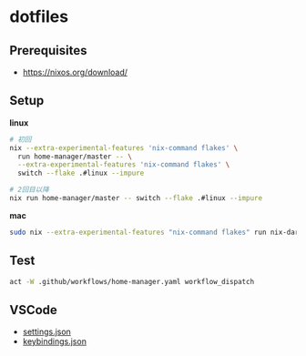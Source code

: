 # dotfiles

## Prerequisites

- https://nixos.org/download/

## Setup

**linux**

```sh
# 初回
nix --extra-experimental-features 'nix-command flakes' \
  run home-manager/master -- \
  --extra-experimental-features 'nix-command flakes' \
  switch --flake .#linux --impure

# 2回目以降
nix run home-manager/master -- switch --flake .#linux --impure
```

**mac**

```sh
sudo nix --extra-experimental-features "nix-command flakes" run nix-darwin -- switch --flake .#mac --impure
```

## Test

```sh
act -W .github/workflows/home-manager.yaml workflow_dispatch
```

## VSCode

- [settings.json](https://gist.github.com/RyushiAok/04a683e8d6817bdd2005e867bbd49039)
- [keybindings.json](https://gist.github.com/RyushiAok/744fa2368e22e974390dd59ff9494acf)
